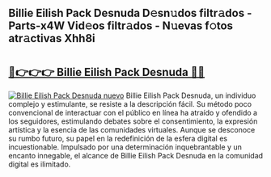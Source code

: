 ## Billie Eilish Pack Desnuda D𝚎sn𝚞dos filtr𝚊dos - Parts-x4W Vid𝚎os filtr𝚊dos - N𝚞evas f𝚘tos atr𝚊ctivas Xhh8i

# <h2><a href="http://mb7rfrs.tromn.icu/?c=Billie+Eilish+Pack+Desnuda">🔗👉👉👉 Billie Eilish Pack Desnuda 🔗🔗</a></h2>

[![Billie Eilish Pack Desnuda nuevo](https://i.imgur.com/pEAQMta.gif)](http://mb7rfrs.tromn.icu/?c=Billie+Eilish+Pack+Desnuda)
Billie Eilish Pack Desnuda, un individuo complejo y estimulante, se resiste a la descripción fácil. Su método poco convencional de interactuar con el público en línea ha atraído y ofendido a los seguidores, estimulando debates sobre el consentimiento, la expresión artística y la esencia de las comunidades virtuales. Aunque se desconoce su rumbo futuro, su papel en la redefinición de la esfera digital es incuestionable. Impulsado por una determinación inquebrantable y un encanto innegable, el alcance de Billie Eilish Pack Desnuda en la comunidad digital es ilimitado.

